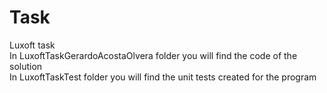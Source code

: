 # Task  
Luxoft task  
In LuxoftTaskGerardoAcostaOlvera folder you will find the code of the solution  
In LuxoftTaskTest folder you will find the unit tests created for the program  
